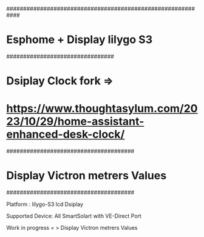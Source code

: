 ############################################################
# Esphome + Display lilygo S3 
################################
# Dsiplay Clock fork =>
# https://www.thoughtasylum.com/2023/10/29/home-assistant-enhanced-desk-clock/
######################################
# Display Victron metrers Values
######################################

Platform : lilygo-S3 lcd Dsiplay

Supported Device: All SmartSolart with VE-Direct Port 


Work in progress = > Display Victron metrers Values